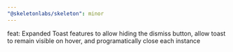 ```yaml
---
"@skeletonlabs/skeleton": minor
---
```


feat: Expanded Toast features to allow hiding the dismiss button, allow toast to remain visible on hover, and programatically close each instance
